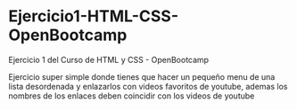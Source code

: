 # Ejercicio1-HTML-CSS-OpenBootcamp
Ejercicio 1 del Curso de HTML y CSS - OpenBootcamp

Ejercicio super simple donde tienes que hacer un pequeño menu de una lista desordenada y
enlazarlos con videos favoritos de youtube, ademas los nombres de los enlaces deben coincidir con los videos de youtube
